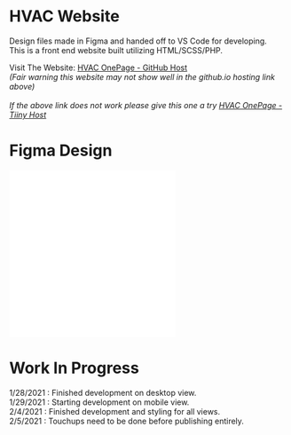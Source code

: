 # HVAC Website

Design files made in Figma and handed off to VS Code for developing. <br />
This is a front end website built utilizing HTML/SCSS/PHP.

Visit The Website: [HVAC OnePage - GitHub Host](https://camthulse.github.io/HVAC/) <br />
*(Fair warning this website may not show well in the github.io hosting link above)* <br /><br />
*If the above link does not work please give this one a try [HVAC OnePage - Tiiny Host](https://hvac.tiiny.site/)*

# Figma Design
![Figma design file - Desktop View](/Figma/FigmaDesign_Desktop.pdf "Figma design file - Desktop View") <br />
![Figma design file - Mobile View](/Figma/FigmaDesign_Mobile.pdf "Figma design file - Desktop View")


# Work In Progress
1/28/2021 : Finished development on desktop view.
<br /> 1/29/2021 : Starting development on mobile view.
<br /> 2/4/2021  : Finished development and styling for all views.
<br /> 2/5/2021  : Touchups need to be done before publishing entirely.
